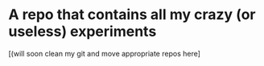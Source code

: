 A repo that contains all my crazy (or useless) experiments
==========================================================

[(will soon clean my git and move appropriate repos here]

